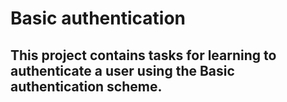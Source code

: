 # Basic authentication
## This project contains tasks for learning to authenticate a user using the Basic authentication scheme.

